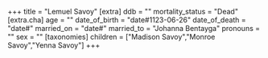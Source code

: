 +++
title = "Lemuel Savoy"
[extra]
ddb = ""
mortality_status = "Dead"
[extra.cha]
age = ""
date_of_birth = "date#1123-06-26"
date_of_death = "date#"
married_on = "date#"
married_to = "Johanna Bentayga"
pronouns = ""
sex = ""
[taxonomies]
children = ["Madison Savoy","Monroe Savoy","Yenna Savoy"]
+++

